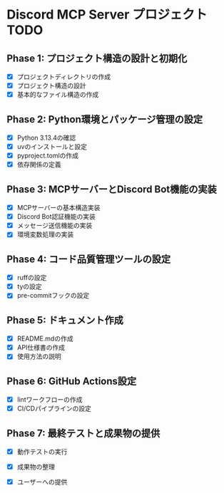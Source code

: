 # Discord MCP Server プロジェクト TODO

## Phase 1: プロジェクト構造の設計と初期化
- [x] プロジェクトディレクトリの作成
- [x] プロジェクト構造の設計
- [x] 基本的なファイル構造の作成

## Phase 2: Python環境とパッケージ管理の設定
- [x] Python 3.13.4の確認
- [x] uvのインストールと設定
- [x] pyproject.tomlの作成
- [x] 依存関係の定義

## Phase 3: MCPサーバーとDiscord Bot機能の実装
- [x] MCPサーバーの基本構造実装
- [x] Discord Bot認証機能の実装
- [x] メッセージ送信機能の実装
- [x] 環境変数処理の実装

## Phase 4: コード品質管理ツールの設定
- [x] ruffの設定
- [x] tyの設定
- [x] pre-commitフックの設定

## Phase 5: ドキュメント作成
- [x] README.mdの作成
- [x] API仕様書の作成
- [x] 使用方法の説明

## Phase 6: GitHub Actions設定
- [x] lintワークフローの作成
- [x] CI/CDパイプラインの設定

## Phase 7: 最終テストと成果物の提供
- [x] 動作テストの実行
- [x] 成果物の整理
- [x] ユーザーへの提供


